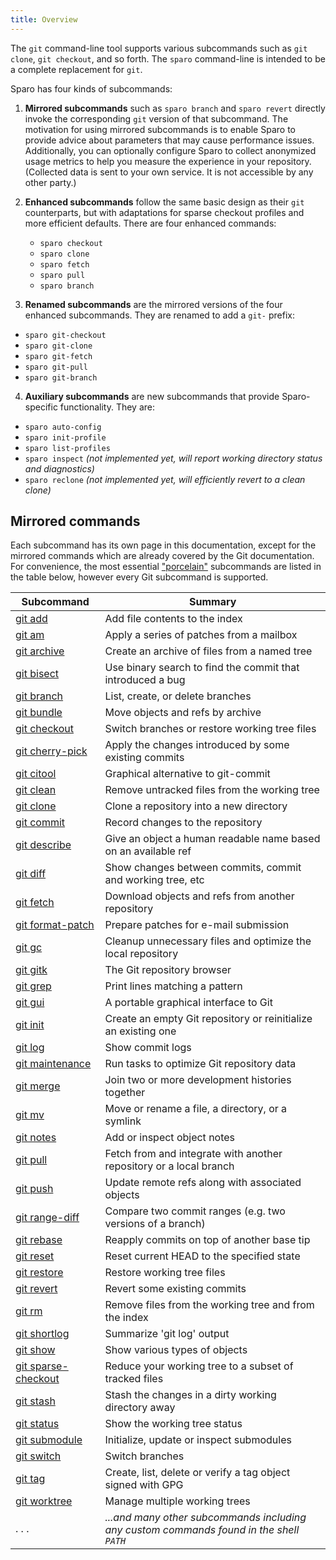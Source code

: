 ```yaml
---
title: Overview
---
```


The `git` command-line tool supports various subcommands such as `git clone`, `git checkout`, and so forth.  The `sparo` command-line is intended to be a complete replacement for `git`.

Sparo has four kinds of subcommands:

1. **Mirrored subcommands** such as `sparo branch` and `sparo revert` directly invoke the corresponding `git` version of that subcommand.  The motivation for using mirrored subcommands is to enable Sparo to provide advice about parameters that may cause performance issues.  Additionally, you can optionally configure Sparo to collect anonymized usage metrics to help you measure the experience in your repository.  (Collected data is sent to your own service. It is not accessible by any other party.)

2. **Enhanced subcommands** follow the same basic design as their `git` counterparts, but with adaptations for sparse checkout profiles and more efficient defaults.  There are four enhanced commands:
   - `sparo checkout`
   - `sparo clone`
   - `sparo fetch`
   - `sparo pull`
   - `sparo branch`

3. **Renamed subcommands** are the mirrored versions of the four enhanced subcommands. They are renamed to add a `git-` prefix:
  - `sparo git-checkout`
  - `sparo git-clone`
  - `sparo git-fetch`
  - `sparo git-pull`
  - `sparo git-branch`

4. **Auxiliary subcommands** are new subcommands that provide Sparo-specific functionality.  They are:
  - `sparo auto-config`
  - `sparo init-profile`
  - `sparo list-profiles`
  - `sparo inspect` _(not implemented yet, will report working directory status and diagnostics)_
  - `sparo reclone` _(not implemented yet, will efficiently revert to a clean clone)_

## Mirrored commands

Each subcommand has its own page in this documentation, except for the mirrored commands which are already covered by the Git documentation.  For convenience, the most essential ["porcelain"](https://git-scm.com/book/en/v2/Git-Internals-Plumbing-and-Porcelain) subcommands are listed in the table below, however every Git subcommand is supported.

| Subcommand | Summary |
| --- | --- |
| [git add](https://git-scm.com/docs/git-add) | Add file contents to the index |
| [git am](https://git-scm.com/docs/git-am) | Apply a series of patches from a mailbox |
| [git archive](https://git-scm.com/docs/git-archive) | Create an archive of files from a named tree |
| [git bisect](https://git-scm.com/docs/git-bisect) | Use binary search to find the commit that introduced a bug |
| [git branch](https://git-scm.com/docs/git-branch) | List, create, or delete branches |
| [git bundle](https://git-scm.com/docs/git-bundle) | Move objects and refs by archive |
| [git checkout](https://git-scm.com/docs/git-checkout) | Switch branches or restore working tree files |
| [git cherry-pick](https://git-scm.com/docs/git-cherry-pick) | Apply the changes introduced by some existing commits |
| [git citool](https://git-scm.com/docs/git-citool) | Graphical alternative to git-commit |
| [git clean](https://git-scm.com/docs/git-clean) | Remove untracked files from the working tree |
| [git clone](https://git-scm.com/docs/git-clone) | Clone a repository into a new directory |
| [git commit](https://git-scm.com/docs/git-commit) | Record changes to the repository |
| [git describe](https://git-scm.com/docs/git-describe) | Give an object a human readable name based on an available ref |
| [git diff](https://git-scm.com/docs/git-diff) | Show changes between commits, commit and working tree, etc |
| [git fetch](https://git-scm.com/docs/git-fetch) | Download objects and refs from another repository |
| [git format-patch](https://git-scm.com/docs/git-format-patch) | Prepare patches for e-mail submission |
| [git gc](https://git-scm.com/docs/git-gc) | Cleanup unnecessary files and optimize the local repository |
| [git gitk](https://git-scm.com/docs/git-gitk) | The Git repository browser |
| [git grep](https://git-scm.com/docs/git-grep) | Print lines matching a pattern |
| [git gui](https://git-scm.com/docs/git-gui) | A portable graphical interface to Git |
| [git init](https://git-scm.com/docs/git-init) | Create an empty Git repository or reinitialize an existing one |
| [git log](https://git-scm.com/docs/git-log) | Show commit logs |
| [git maintenance](https://git-scm.com/docs/git-maintenance) | Run tasks to optimize Git repository data |
| [git merge](https://git-scm.com/docs/git-merge) | Join two or more development histories together |
| [git mv](https://git-scm.com/docs/git-mv) | Move or rename a file, a directory, or a symlink |
| [git notes](https://git-scm.com/docs/git-notes) | Add or inspect object notes |
| [git pull](https://git-scm.com/docs/git-pull) | Fetch from and integrate with another repository or a local branch |
| [git push](https://git-scm.com/docs/git-push) | Update remote refs along with associated objects |
| [git range-diff](https://git-scm.com/docs/git-range-diff) | Compare two commit ranges (e.g. two versions of a branch) |
| [git rebase](https://git-scm.com/docs/git-rebase) | Reapply commits on top of another base tip |
| [git reset](https://git-scm.com/docs/git-reset) | Reset current HEAD to the specified state |
| [git restore](https://git-scm.com/docs/git-restore) | Restore working tree files |
| [git revert](https://git-scm.com/docs/git-revert) | Revert some existing commits |
| [git rm](https://git-scm.com/docs/git-rm) | Remove files from the working tree and from the index |
| [git shortlog](https://git-scm.com/docs/git-shortlog) | Summarize 'git log' output |
| [git show](https://git-scm.com/docs/git-show) | Show various types of objects |
| [git sparse-checkout](https://git-scm.com/docs/git-sparse-checkout) | Reduce your working tree to a subset of tracked files |
| [git stash](https://git-scm.com/docs/git-stash) | Stash the changes in a dirty working directory away |
| [git status](https://git-scm.com/docs/git-status) | Show the working tree status |
| [git submodule](https://git-scm.com/docs/git-submodule) | Initialize, update or inspect submodules |
| [git switch](https://git-scm.com/docs/git-switch) | Switch branches |
| [git tag](https://git-scm.com/docs/git-tag) | Create, list, delete or verify a tag object signed with GPG |
| [git worktree](https://git-scm.com/docs/git-worktree) | Manage multiple working trees |
| . . . | _...and many other subcommands including any custom commands found in the shell `PATH`_ |

